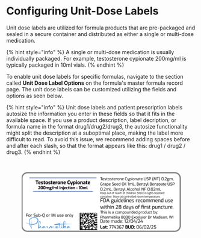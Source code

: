 # Configuring Unit-Dose Labels

Unit dose labels are utilized for formula products that are pre-packaged and sealed in a secure container and distributed as either a single or multi-dose medication.&#x20;

{% hint style="info" %}
A single or multi-dose medication is usually individually packaged. For example, testosterone cypionate 200mg/ml is typically packaged in 10ml vials.
{% endhint %}

To enable unit dose labels for specific formulas, navigate to the section called **Unit Dose Label Options** on the formula's master formula record page. The unit dose labels can be customized utilizing the fields and options as seen below.

{% hint style="info" %}
Unit dose labels and patient prescription labels autosize the information you enter in these fields so that it fits in the available space. If you use a product description, label decription, or formula name in the format drug1/drug2/drug3, the autosize functionality might split the description at a suboptimal place, making the label more difficult to read. To avoid this issue, we recommend adding spaces before and after each slash, so that the format appears like this: drug1 / drug2 / drug3.
{% endhint %}

<figure><img src="../electric_lab/.gitbook/assets/Screenshot 2024-12-04 at 4.52.25 PM.png" alt=""><figcaption></figcaption></figure>

<figure><img src="../electric_lab/.gitbook/assets/UD label.png" alt="" width="563"><figcaption></figcaption></figure>
